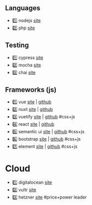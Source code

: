 ## Languages
- :one: nodejs [site](https://nodejs.org/en/)
- :two: php [site](http://php.net/)
## Testing
- :one: cypress [site](https://www.cypress.io/)
- :two: mocha [site](https://mochajs.org/)
- :three: chai [site](https://www.chaijs.com/)
## Frameworks (js)
- :one: vue [site](https://vuejs.org/) | [github](https://github.com/vuejs/vue)
- :two: nuxt [site](https://nuxtjs.org/) | [github](https://github.com/nuxt/nuxt.js)
- :three: vuetify [site](https://vuetifyjs.com) | [github](https://github.com/vuetifyjs/vuetify) #css+js 
- :four: react [site](https://reactjs.org/) | [github](https://github.com/facebook/react)
- :five: semantic ui [site](https://semantic-ui.com/) | [github](https://github.com/Semantic-Org/Semantic-UI) #css+js
- :six: bootstrap [site](https://getbootstrap.com/) | [github](https://github.com/twbs/bootstrap) #css+js 
- :seven: element [site](https://element.eleme.io/) | [github](https://element.eleme.io/) #css+js
# Cloud 
- :one: digitalocean [site](https://www.digitalocean.com/)
- :two: vultr [site](https://www.vultr.com/)
- :three: hetzner [site](https://www.hetzner.com/) #price+power leader

